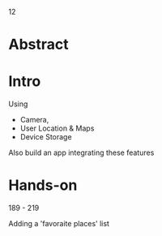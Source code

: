 12



# Abstract





# Intro

Using 

+ Camera, 
+ User Location & Maps
+ Device Storage



Also build an app integrating these features



# Hands-on

189 - 219

Adding a 'favoraite places'  list


